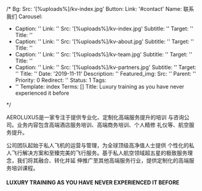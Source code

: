 /*
Bg:
  Src: '[%uploads%]/kv-index.jpg'
Button:
  Link: '#contact'
  Name: 联系我们
Carousel:
- Caption: ''
  Link: ''
  Src: '[%uploads%]/kv-index.jpg'
  Subtitle: ''
  Target: ''
  Title: ''
- Caption: ''
  Link: ''
  Src: '[%uploads%]/kv-about.jpg'
  Subtitle: ''
  Target: ''
  Title: ''
- Caption: ''
  Link: ''
  Src: '[%uploads%]/kv-team.jpg'
  Subtitle: ''
  Target: ''
  Title: ''
- Caption: ''
  Link: ''
  Src: '[%uploads%]/kv-partners.jpg'
  Subtitle: ''
  Target: ''
  Title: ''
Date: '2019-11-11'
Description: ''
Featured_img:
  Src: ''
Parent: ''
Priority: 0
Redirect: ''
Status: 1
Tags:
- ''
Template: index
Terms: []
Title: Luxury training as you have never experienced it before

*/
<p>AEROLUXUS是一家专注于提供专业化、定制化高端服务提升的培训 与咨询公司。业务内容包含高端酒店服务培训、高端商务培训、个人精修 礼仪等、航空服务提升。</p><p>公司团队起始于私人飞机的运营与管理，为全球顶级高净值人士提供 个性化的私人飞行解决方案和至臻完美的飞行服务。基于私人航空领域超五星的极致服务理念，我们将其融合、转化并延 伸推广至其他高端服务行业，提供定制化的高端服务培训课程。</p>
<h4>LUXURY TRAINING AS YOU HAVE NEVER EXPERIENCED IT BEFORE</h4>
